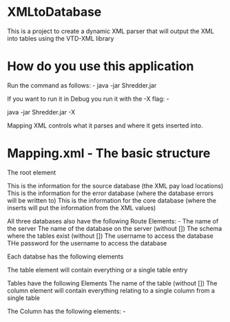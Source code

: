XMLtoDatabase
=============

This is a project to create a dynamic XML parser that will output the XML into tables using the VTD-XML library


How do you use this application
===============================

Run the command as follows: -
java -jar Shredder.jar

If you want to run it in Debug you run it with the -X flag: -

java -jar Shredder.jar -X

Mapping XML controls what it parses and where it gets inserted into.

Mapping.xml - The basic structure
=================================


<shredder> The root element

<sourcedatabase> This is the information for the source database (the XML pay load locations)
<errordatabase> This is the information for the error database (where the database errors will be written to)
<database> This is the information for the core database (where the inserts will put the information from the XML values)

All three databases also have the following Route Elements: -
<servername> The name of the server
<databasename> The name of the database on the server (without [])
<schema> The schema where the tables exist (without [])
<username> The username to access the database
<password> THe password for the username to access the database

Each databse has the following elements
<table> The table element will contain everything or a single table entry

Tables have the following Elements
<name> The name of the table (without [])
<column> The column element will contain everything relating to a single column from a single table

The Column has the following elements: -
<name>
<variablelookupkey>
